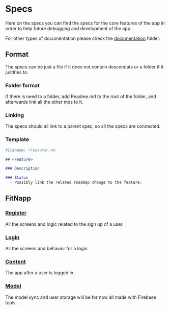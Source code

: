 # Specs

Here on the specs you can find the specs for the core features of the app in order to help future debugging and development of the app.

For other types of documentation please check the [documentation](documentation/) folder.

## Format

The specs can be just a file if it does not contain descendats or a folder if it justifies to.

### Folder format

If there is need to a folder, add Readme.md to the root of the folder, and afterwards link all the other mds to it.

### Linking

The specs should all link to a parent spec, so all the specs are connected.

### Template

```markdown
filename: <Feature>.md

## <Feature>

### Description

### Status
  - Possibly link the related roadmap change to the feature.
```

## FitNapp

### [Register](./register)

All the screens and logic related to the sign up of a user.

### [Login](/login)

All the screens and behavior for a login

### [Content](/content)

The app after a user is logged in.

### [Model](/model)

The model sync and user storage will be for now all made with Firebase tools.